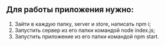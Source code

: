 ## Для работы приложения нужно:
1. Зайти в каждую папку, server и store, написать npm i;
2. Запустить сервер из его папки командой node index.js;
3. Запустить приложение из его папки командой npm start. 
